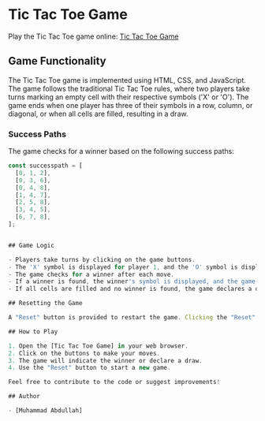 # Tic Tac Toe Game

Play the Tic Tac Toe game online: [Tic Tac Toe Game](https://abdullahgame.surge.sh)

## Game Functionality

The Tic Tac Toe game is implemented using HTML, CSS, and JavaScript. The game follows the traditional Tic Tac Toe rules, where two players take turns marking an empty cell with their respective symbols ('X' or 'O'). The game ends when one player has three of their symbols in a row, column, or diagonal, or when all cells are filled, resulting in a draw.

### Success Paths

The game checks for a winner based on the following success paths:

```javascript
const successpath = [
  [0, 1, 2],
  [0, 3, 6],
  [0, 4, 8],
  [1, 4, 7],
  [2, 5, 8],
  [3, 4, 5],
  [6, 7, 8],
];


## Game Logic

- Players take turns by clicking on the game buttons.
- The 'X' symbol is displayed for player 1, and the 'O' symbol is displayed for player 2.
- The game checks for a winner after each move.
- If a winner is found, the winner's symbol is displayed, and the game ends.
- If all cells are filled and no winner is found, the game declares a draw.

## Resetting the Game

A "Reset" button is provided to restart the game. Clicking the "Reset" button clears the board and allows players to start a new game.

## How to Play

1. Open the [Tic Tac Toe Game] in your web browser.
2. Click on the buttons to make your moves.
3. The game will indicate the winner or declare a draw.
4. Use the "Reset" button to start a new game.

Feel free to contribute to the code or suggest improvements!

## Author

- [Muhammad Abdullah]


